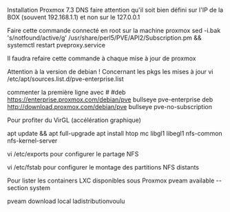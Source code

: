 Installation Proxmox 7.3
DNS faire attention qu'il soit bien défini sur l'IP de la BOX (souvent 192.168.1.1) et non sur le 127.0.0.1

Faire cette commande connecté en root sur la machine proxmox
sed -i.bak 's/notfound/active/g' /usr/share/perl5/PVE/API2/Subscription.pm && systemctl restart pveproxy.service

Il faudra refaire cette commande à chaque mise à jour de proxmox

Attention à la version de debian !
Concernant les pkgs les mises à jour
vi /etc/apt/sources.list.d/pve-enterprise.list

commenter la première ligne avec #
#deb https://enterprise.proxmox.com/debian/pve  bullseye pve-enterprise
deb http://download.proxmox.com/debian/pve bullseye pve-no-subscription

Pour profiter du VirGL (accélération graphique)

apt update && apt full-upgrade
apt install htop mc libgl1 libegl1 nfs-common nfs-kernel-server

vi /etc/exports pour configurer le partage NFS


vi /etc/fstab pour configurer le montage des partitions NFS distants


Pour lister les containers LXC disponibles sous Proxmox
pveam available --section system

pveam download local ladistributionvoulu
